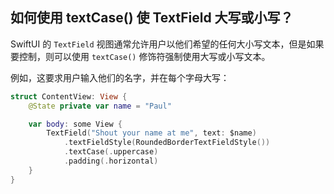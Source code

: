 如何使用 textCase() 使 TextField 大写或小写？
----

SwiftUI 的 `TextField` 视图通常允许用户以他们希望的任何大小写文本，但是如果要控制，则可以使用 `textCase()` 修饰符强制使用大写或小写文本。

例如，这要求用户输入他们的名字，并在每个字母大写：

```swift
struct ContentView: View {
    @State private var name = "Paul"

    var body: some View {
        TextField("Shout your name at me", text: $name)
            .textFieldStyle(RoundedBorderTextFieldStyle())
            .textCase(.uppercase)
            .padding(.horizontal)
    }
}
```